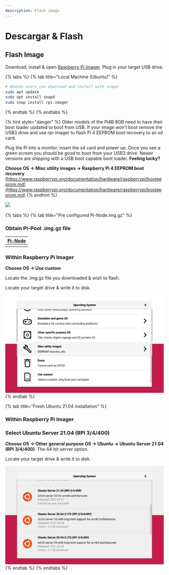 ```yaml
---
description: Flash image
---
```


# Descargar & Flash

## Flash Image

Download, install & open [Raspberry Pi Imager](https://github.com/raspberrypi/rpi-imager/releases/latest). Plug in your target USB drive.

{% tabs %}
{% tab title="Local Machine \(Ubuntu\)" %}
```bash
# Ubuntu users can download and install with snapd
sudo apt update
sudo apt install snapd
sudo snap install rpi-imager
```
{% endtab %}
{% endtabs %}

{% hint style="danger" %}
Older models of the Pi4B 8GB need to have their boot loader updated to boot from USB. If your image won't boot remove the USB3 drive and use rpi-imager to flash Pi 4 EEPROM boot recovery to an sd card.

Plug the Pi into a monitor, insert the sd card and power up. Once you see a green screen you should be good to boot from your USB3 drive. Newer versions are shipping with a USB boot capable boot loader. **Feeling lucky?**

**Choose OS -&gt; Misc utility images -&gt; Raspberry Pi 4 EEPROM boot recovery** [https://www.raspberrypi.org/documentation/hardware/raspberrypi/booteeprom.md](https://www.raspberrypi.org/documentation/hardware/raspberrypi/booteeprom.md)
{% endhint %}

![](../../../.gitbook/assets/otgpoltut%20%281%29%20%281%29%20%281%29.png)

{% tabs %}
{% tab title="Pre configured Pi-Node.img.gz" %}
### Obtain Pi-Pool .img.gz file

| [Pi-Node](https://db.adamantium.online/Pi-Node.img.gz) |
|:------------------------------------------------------ |
|                                                        |


### Within Raspberry Pi Imager

**Choose OS -&gt; Use custom**

Locate the .img.gz file you downloaded & wish to flash.

Locate your target drive & write it to disk.

![](../../../.gitbook/assets/image-2-.png)
{% endtab %}

{% tab title="Fresh Ubuntu 21.04 installation" %}
### Within Raspberry Pi Imager

### Select  Ubuntu Server 21.04 \(RPI 3/4/400\)

**Choose OS -&gt; Other general purpose OS -&gt; Ubuntu -&gt; Ubuntu Server 21.04 \(RPI 3/4/400\)**. The 64 bit server option.

Locate your target drive & write it to disk.

![](../../../.gitbook/assets/21.04-rpi-imager.png)
{% endtab %}
{% endtabs %}

